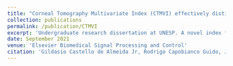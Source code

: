 ```yaml
---
title: "Corneal Tomography Multivariate Index (CTMVI) effectively distinguishes healthy corneas from those susceptible to ectasia"
collection: publications
permalink: /publication/CTMVI
excerpt: 'Undergraduate research dissertation at UNESP. A novel index for diagnosis of Keratoconus was proposed, which we called Corneal Tomography Multivariate Index (CTMVI). It uses [Paraconsistent Feature Engineering](https://ieeexplore.ieee.org/document/8588433) and Support-Vector Machines to differentiate between healthy and pathological (clinical/subclinical) patients.'
date: September 2021
venue: 'Elsevier Biomedical Signal Processing and Control'
citation: 'Gildasio Castello de Almeida Jr, Rodrigo Capobianco Guido, Jogi Suda Neto, João Marcos Rosa, Lilian Castiglioni, Luiz Carlos de Mattos, Cinara Cássia Brandão.'
---
```


